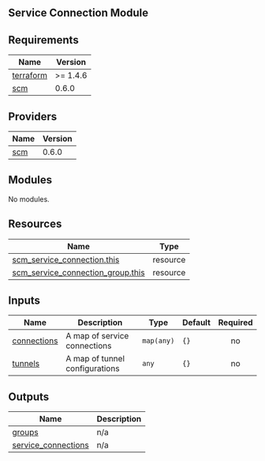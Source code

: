 ## Service Connection Module

<!-- BEGINNING OF PRE-COMMIT-TERRAFORM DOCS HOOK -->
## Requirements

| Name | Version |
|------|---------|
| <a name="requirement_terraform"></a> [terraform](#requirement\_terraform) | >= 1.4.6 |
| <a name="requirement_scm"></a> [scm](#requirement\_scm) | 0.6.0 |

## Providers

| Name | Version |
|------|---------|
| <a name="provider_scm"></a> [scm](#provider\_scm) | 0.6.0 |

## Modules

No modules.

## Resources

| Name | Type |
|------|------|
| [scm_service_connection.this](https://registry.terraform.io/providers/PaloAltoNetworks/scm/0.6.0/docs/resources/service_connection) | resource |
| [scm_service_connection_group.this](https://registry.terraform.io/providers/PaloAltoNetworks/scm/0.6.0/docs/resources/service_connection_group) | resource |

## Inputs

| Name | Description | Type | Default | Required |
|------|-------------|------|---------|:--------:|
| <a name="input_connections"></a> [connections](#input\_connections) | A map of service connections | `map(any)` | `{}` | no |
| <a name="input_tunnels"></a> [tunnels](#input\_tunnels) | A map of tunnel configurations | `any` | `{}` | no |

## Outputs

| Name | Description |
|------|-------------|
| <a name="output_groups"></a> [groups](#output\_groups) | n/a |
| <a name="output_service_connections"></a> [service\_connections](#output\_service\_connections) | n/a |
<!-- END OF PRE-COMMIT-TERRAFORM DOCS HOOK -->